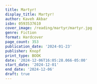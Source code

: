 ```yaml
---
title: Martyr!
display_title: Martyr!
author: Kaveh Akbar
isbn: 0593537610
cover_image: /reading/martyr/martyr.jpg
genre: Fiction
format: Hardcover
page_count: 353
publication_date: '2024-01-23'
publisher: Knopf
print_type: BOOK
date: '2024-12-06T16:05:28.066-05:00'
start_date: '2024-12-01'
end_date: '2024-12-06'
draft: true
---
```


